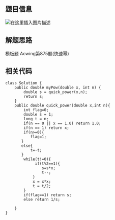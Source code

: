 
## 题目信息
![在这里插入图片描述](https://img-blog.csdnimg.cn/5561c1cb8fe54e0195cf3b43ec3e40d8.png)
## 解题思路

模板题 Acwing第875题(快速幂)
 
 
 ## 相关代码
```
class Solution {
    public double myPow(double x, int n) {
        double s = quick_power(x,n);
        return s;
    }
    public double quick_power(double x,int n){
        int flag=0;
        double s = 1;
        long t = n;
        if(n == 0 || x == 1.0) return 1.0;
        if(n == 1) return x;
        if(n>=0){
           flag=1;
       }
       else{
           t=-t;
       }
        while(t!=0){
             if(t%2==1){
                s=s*x;
                t--;
            }
            x = x*x;
            t = t/2;
        }
        if(flag==1) return s;
        else return 1/s;

    }
}
```
